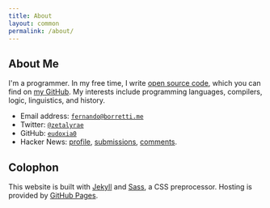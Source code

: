 ```yaml
---
title: About
layout: common
permalink: /about/
---
```


<article>

# About Me

I'm a programmer. In my free time, I write [open source code][port], which you
can find on [my GitHub][gh]. My interests include programming languages,
compilers, logic, linguistics, and history.

- Email address: [`fernando@borretti.me`][mail]
- Twitter: [`@zetalyrae`](https://twitter.com/zetalyrae)
- GitHub: [`eudoxia0`][gh]
- Hacker News: [profile][hn], [submissions][hnsub], [comments][hncom].

# Colophon

This website is built with [Jekyll][jekyll] and [Sass][sass], a CSS
preprocessor. Hosting is provided by [GitHub Pages][pages].

</article>

[port]: /portfolio/
[gh]: https://github.com/eudoxia0
[mail]: mailto:fernando@borretti.me
[jekyll]: http://jekyllrb.com/
[sass]: http://sass-lang.com/
[pages]: https://pages.github.com/
[hn]: https://news.ycombinator.com/user?id=zetalyrae
[hnsub]: https://news.ycombinator.com/submitted?id=zetalyrae
[hncom]: https://news.ycombinator.com/threads?id=zetalyrae
